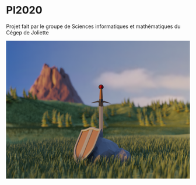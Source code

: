 # PI2020
Projet fait par le groupe de Sciences informatiques et mathématiques du Cégep de Joliette

![](https://github.com/LEX0RE/PI2020/blob/master/Sources/cmake-build-debug/resources/loadingScreen.png)
